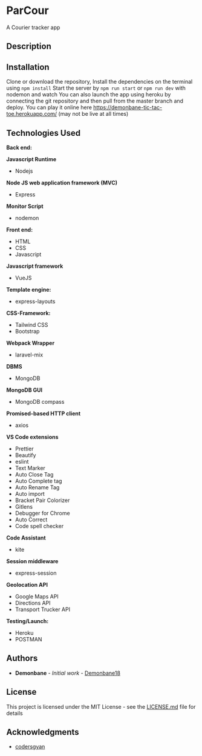 # ParCour

A Courier tracker app

## Description

## Installation

Clone or download the repository, Install the dependencies on the terminal using
`npm install`
Start the server by
`npm run start` or `npm run dev` with nodemon and watch
You can also launch the app using heroku by connecting the git repository and then pull from the master branch and deploy.
You can play it online here https://demonbane-tic-tac-toe.herokuapp.com/ (may not be live at all times)

## Technologies Used

**Back end:**

**Javascript Runtime**

- Nodejs

**Node JS web application framework (MVC)**

- Express

**Monitor Script**

- nodemon

**Front end:**

- HTML
- CSS
- Javascript

**Javascript framework**

- VueJS

**Template engine:**

- express-layouts

**CSS-Framework:**

- Tailwind CSS
- Bootstrap

**Webpack Wrapper**

- laravel-mix

**DBMS**

- MongoDB

**MongoDB GUI**

- MongoDB compass

**Promised-based HTTP client**

- axios

**VS Code extensions**

- Prettier
- Beautify
- eslint
- Text Marker
- Auto Close Tag
- Auto Complete tag
- Auto Rename Tag
- Auto import
- Bracket Pair Colorizer
- Gitlens
- Debugger for Chrome
- Auto Correct
- Code spell checker

**Code Assistant**

- kite

**Session middleware**

- express-session

**Geolocation API**

- Google Maps API
- Directions API
- Transport Trucker API

**Testing/Launch:**

- Heroku
- POSTMAN

## Authors

- **Demonbane** - _Initial work_ - [Demonbane18](https://github.com/Demonbane18)

## License

This project is licensed under the MIT License - see the [LICENSE.md](LICENSE.md) file for details

## Acknowledgments

- [codersgyan](https://github.com/codersgyan/realtime-pizza-app-node-express-mongo)
